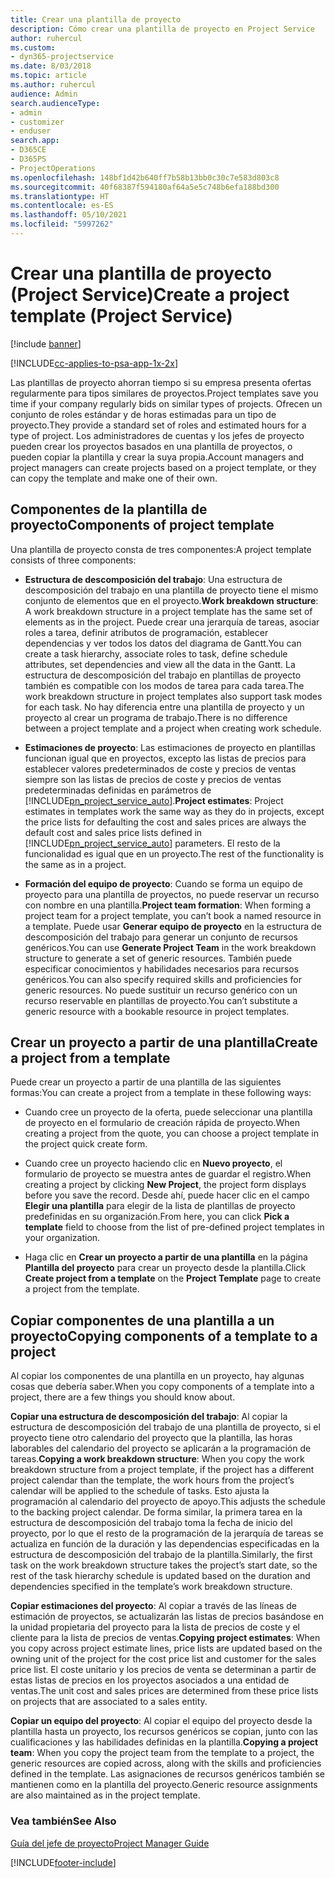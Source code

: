 ```yaml
---
title: Crear una plantilla de proyecto
description: Cómo crear una plantilla de proyecto en Project Service
author: ruhercul
ms.custom:
- dyn365-projectservice
ms.date: 8/03/2018
ms.topic: article
ms.author: ruhercul
audience: Admin
search.audienceType:
- admin
- customizer
- enduser
search.app:
- D365CE
- D365PS
- ProjectOperations
ms.openlocfilehash: 148bf1d42b640ff7b58b13bb0c30c7e583d803c8
ms.sourcegitcommit: 40f68387f594180af64a5e5c748b6efa188bd300
ms.translationtype: HT
ms.contentlocale: es-ES
ms.lasthandoff: 05/10/2021
ms.locfileid: "5997262"
---
```

# <a name="create-a-project-template-project-service"></a><span data-ttu-id="38e0b-103">Crear una plantilla de proyecto (Project Service)</span><span class="sxs-lookup"><span data-stu-id="38e0b-103">Create a project template (Project Service)</span></span>

[!include [banner](../includes/psa-now-project-operations.md)]

[!INCLUDE[cc-applies-to-psa-app-1x-2x](../includes/cc-applies-to-psa-app-1x-2x.md)]

<span data-ttu-id="38e0b-104">Las plantillas de proyecto ahorran tiempo si su empresa presenta ofertas regularmente para tipos similares de proyectos.</span><span class="sxs-lookup"><span data-stu-id="38e0b-104">Project templates save you time if your company regularly bids on similar types of projects.</span></span> <span data-ttu-id="38e0b-105">Ofrecen un conjunto de roles estándar y de horas estimadas para un tipo de proyecto.</span><span class="sxs-lookup"><span data-stu-id="38e0b-105">They provide a standard set of roles and estimated hours for a type of project.</span></span> <span data-ttu-id="38e0b-106">Los administradores de cuentas y los jefes de proyecto pueden crear los proyectos basados en una plantilla de proyectos, o pueden copiar la plantilla y crear la suya propia.</span><span class="sxs-lookup"><span data-stu-id="38e0b-106">Account managers and project managers can create projects based on a project template, or they can copy the template and make one of their own.</span></span>  
  
## <a name="components-of-project-template"></a><span data-ttu-id="38e0b-107">Componentes de la plantilla de proyecto</span><span class="sxs-lookup"><span data-stu-id="38e0b-107">Components of project template</span></span>
 <span data-ttu-id="38e0b-108">Una plantilla de proyecto consta de tres componentes:</span><span class="sxs-lookup"><span data-stu-id="38e0b-108">A project template consists of three components:</span></span>  
  
- <span data-ttu-id="38e0b-109">**Estructura de descomposición del trabajo**: Una estructura de descomposición del trabajo en una plantilla de proyecto tiene el mismo conjunto de elementos que en el proyecto.</span><span class="sxs-lookup"><span data-stu-id="38e0b-109">**Work breakdown structure**: A work breakdown structure in a project template has the same set of elements as in the project.</span></span> <span data-ttu-id="38e0b-110">Puede crear una jerarquía de tareas, asociar roles a tarea, definir atributos de programación, establecer dependencias y ver todos los datos del diagrama de Gantt.</span><span class="sxs-lookup"><span data-stu-id="38e0b-110">You can create a task hierarchy, associate roles to task, define schedule attributes, set dependencies and view all the data in the Gantt.</span></span> <span data-ttu-id="38e0b-111">La estructura de descomposición del trabajo en plantillas de proyecto también es compatible con los modos de tarea para cada tarea.</span><span class="sxs-lookup"><span data-stu-id="38e0b-111">The work breakdown structure in project templates also support task modes for each task.</span></span> <span data-ttu-id="38e0b-112">No hay diferencia entre una plantilla de proyecto y un proyecto al crear un programa de trabajo.</span><span class="sxs-lookup"><span data-stu-id="38e0b-112">There is no difference between a project template and a project when creating work schedule.</span></span>  
  
- <span data-ttu-id="38e0b-113">**Estimaciones de proyecto**: Las estimaciones de proyecto en plantillas funcionan igual que en proyectos, excepto las listas de precios para establecer valores predeterminados de coste y precios de ventas siempre son las listas de precios de coste y precios de ventas predeterminadas definidas en parámetros de [!INCLUDE[pn_project_service_auto](../includes/pn-project-service-auto.md)].</span><span class="sxs-lookup"><span data-stu-id="38e0b-113">**Project estimates**: Project estimates in templates work the same way as they do in projects, except the price lists for defaulting the cost and sales prices are always the default cost and sales price lists defined in [!INCLUDE[pn_project_service_auto](../includes/pn-project-service-auto.md)] parameters.</span></span> <span data-ttu-id="38e0b-114">El resto de la funcionalidad es igual que en un proyecto.</span><span class="sxs-lookup"><span data-stu-id="38e0b-114">The rest of the functionality is the same as in a project.</span></span>  
  
- <span data-ttu-id="38e0b-115">**Formación del equipo de proyecto**: Cuando se forma un equipo de proyecto para una plantilla de proyectos, no puede reservar un recurso con nombre en una plantilla.</span><span class="sxs-lookup"><span data-stu-id="38e0b-115">**Project team formation**: When forming a project team for a project template, you can’t book a named resource in a template.</span></span> <span data-ttu-id="38e0b-116">Puede usar **Generar equipo de proyecto** en la estructura de descomposición del trabajo para generar un conjunto de recursos genéricos.</span><span class="sxs-lookup"><span data-stu-id="38e0b-116">You can use **Generate Project Team** in the work breakdown structure to generate a set of generic resources.</span></span> <span data-ttu-id="38e0b-117">También puede especificar conocimientos y habilidades necesarios para recursos genéricos.</span><span class="sxs-lookup"><span data-stu-id="38e0b-117">You can also specify required skills and proficiencies for generic resources.</span></span> <span data-ttu-id="38e0b-118">No puede sustituir un recurso genérico con un recurso reservable en plantillas de proyecto.</span><span class="sxs-lookup"><span data-stu-id="38e0b-118">You can’t substitute a generic resource with a bookable resource in project templates.</span></span>  
  
## <a name="create-a-project-from-a-template"></a><span data-ttu-id="38e0b-119">Crear un proyecto a partir de una plantilla</span><span class="sxs-lookup"><span data-stu-id="38e0b-119">Create a project from a template</span></span>  
 <span data-ttu-id="38e0b-120">Puede crear un proyecto a partir de una plantilla de las siguientes formas:</span><span class="sxs-lookup"><span data-stu-id="38e0b-120">You can create a project from a template in these following ways:</span></span>  
  
-   <span data-ttu-id="38e0b-121">Cuando cree un proyecto de la oferta, puede seleccionar una plantilla de proyecto en el formulario de creación rápida de proyecto.</span><span class="sxs-lookup"><span data-stu-id="38e0b-121">When creating a project from the quote, you can choose a project template in the project quick create form.</span></span>  
  
-   <span data-ttu-id="38e0b-122">Cuando cree un proyecto haciendo clic en **Nuevo proyecto**, el formulario de proyecto se muestra antes de guardar el registro.</span><span class="sxs-lookup"><span data-stu-id="38e0b-122">When creating a project by clicking **New Project**, the project form displays before you save the record.</span></span> <span data-ttu-id="38e0b-123">Desde ahí, puede hacer clic en el campo **Elegir una plantilla** para elegir de la lista de plantillas de proyecto predefinidas en su organización.</span><span class="sxs-lookup"><span data-stu-id="38e0b-123">From here, you can click **Pick a template** field to choose from the list of pre-defined project templates in your organization.</span></span>  
  
-   <span data-ttu-id="38e0b-124">Haga clic en **Crear un proyecto a partir de una plantilla** en la página **Plantilla del proyecto** para crear un proyecto desde la plantilla.</span><span class="sxs-lookup"><span data-stu-id="38e0b-124">Click **Create project from a template** on the **Project Template** page to create a project from the template.</span></span>  
  
## <a name="copying-components-of-a-template-to-a-project"></a><span data-ttu-id="38e0b-125">Copiar componentes de una plantilla a un proyecto</span><span class="sxs-lookup"><span data-stu-id="38e0b-125">Copying components of a template to a project</span></span>  
 <span data-ttu-id="38e0b-126">Al copiar los componentes de una plantilla en un proyecto, hay algunas cosas que debería saber.</span><span class="sxs-lookup"><span data-stu-id="38e0b-126">When you copy components of a template into a project, there are a few things you should know about.</span></span>  
  
 <span data-ttu-id="38e0b-127">**Copiar una estructura de descomposición del trabajo**: Al copiar la estructura de descomposición del trabajo de una plantilla de proyecto, si el proyecto tiene otro calendario del proyecto que la plantilla, las horas laborables del calendario del proyecto se aplicarán a la programación de tareas.</span><span class="sxs-lookup"><span data-stu-id="38e0b-127">**Copying a work breakdown structure**: When you copy the work breakdown structure from a project template, if the project has a different project calendar than the template, the work hours from the project’s calendar will be applied to the schedule of tasks.</span></span> <span data-ttu-id="38e0b-128">Esto ajusta la programación al calendario del proyecto de apoyo.</span><span class="sxs-lookup"><span data-stu-id="38e0b-128">This adjusts the schedule to the backing project calendar.</span></span> <span data-ttu-id="38e0b-129">De forma similar, la primera tarea en la estructura de descomposición del trabajo toma la fecha de inicio del proyecto, por lo que el resto de la programación de la jerarquía de tareas se actualiza en función de la duración y las dependencias especificadas en la estructura de descomposición del trabajo de la plantilla.</span><span class="sxs-lookup"><span data-stu-id="38e0b-129">Similarly, the first task on the work breakdown structure takes the project’s start date, so the rest of the task hierarchy schedule is updated based on the duration and dependencies specified in the template’s work breakdown structure.</span></span>  
  
 <span data-ttu-id="38e0b-130">**Copiar estimaciones del proyecto**: Al copiar a través de las líneas de estimación de proyectos, se actualizarán las listas de precios basándose en la unidad propietaria del proyecto para la lista de precios de coste y el cliente para la lista de precios de ventas.</span><span class="sxs-lookup"><span data-stu-id="38e0b-130">**Copying project estimates**: When you copy across project estimate lines, price lists are updated based on the owning unit of the project for the cost price list and customer for the sales price list.</span></span> <span data-ttu-id="38e0b-131">El coste unitario y los precios de venta se determinan a partir de estas listas de precios en los proyectos asociados a una entidad de ventas.</span><span class="sxs-lookup"><span data-stu-id="38e0b-131">The unit cost and sales prices are determined from these price lists on projects that are associated to a sales entity.</span></span>  
  
 <span data-ttu-id="38e0b-132">**Copiar un equipo del proyecto**: Al copiar el equipo del proyecto desde la plantilla hasta un proyecto, los recursos genéricos se copian, junto con las cualificaciones y las habilidades definidas en la plantilla.</span><span class="sxs-lookup"><span data-stu-id="38e0b-132">**Copying a project team**: When you copy the project team from the template to a project, the generic resources are copied across, along with the skills and proficiencies defined in the template.</span></span> <span data-ttu-id="38e0b-133">Las asignaciones de recursos genéricos también se mantienen como en la plantilla del proyecto.</span><span class="sxs-lookup"><span data-stu-id="38e0b-133">Generic resource assignments are also maintained as in the project template.</span></span>  
  
### <a name="see-also"></a><span data-ttu-id="38e0b-134">Vea también</span><span class="sxs-lookup"><span data-stu-id="38e0b-134">See Also</span></span>  
 [<span data-ttu-id="38e0b-135">Guía del jefe de proyecto</span><span class="sxs-lookup"><span data-stu-id="38e0b-135">Project Manager Guide</span></span>](../psa/project-manager-guide.md)


[!INCLUDE[footer-include](../includes/footer-banner.md)]